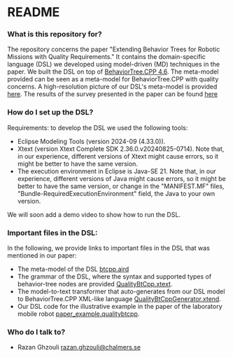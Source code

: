 # README #


### What is this repository for? ###
The repository concerns the paper "Extending Behavior Trees for Robotic Missions with Quality Requirements." It contains the domain-specific language (DSL) we developed using model-driven (MD) techniques in the paper.
We built the DSL on top of [BehaviorTree.CPP 4.6](https://github.com/BehaviorTree/BehaviorTree.CPP). The meta-model provided can be seen as a meta-model for BehaviorTree.CPP with quality concerns. A high-resolution picture of our DSL's meta-model is provided [here](meta-model%20pictures).
The results of the survey presented in the paper can be found [here](/Paper-survey-results)

### How do I set up the DSL? ###
Requirements: to develop the DSL we used the following tools:
- Eclipse Modeling Tools (version 2024-09 (4.33.0)).
- Xtext (version Xtext Complete SDK	2.36.0.v20240825-0714). Note that, in our experience, different versions of Xtext might cause errors, so it might be better to have the same version.
- The execution environment in Eclipse is Java-SE 21. Note that, in our experience, different versions of Java might cause errors, so it might be better to have the same version, or change in the "MANIFEST.MF" files, "Bundle-RequiredExecutionEnvironment" field, the Java to your own version.

We will soon add a demo video to show how to run the DSL.

### Important files in the DSL: ###
In the following, we provide links to important files in the DSL that was mentioned in our paper:
- The meta-model of the DSL [btcpp.aird](btcpp/model)
- The grammar of the DSL, where the syntax and supported types of behavior-tree nodes are provided [QualityBtCpp.xtext](/org.xtext.btcpp.qualitybtcpp/src/org/xtext/btcpp/QualityBtCpp.xtext).
- The model-to-text transformer that auto-generates from our DSL model to BehaviorTree.CPP XML-like language [QualityBtCppGenerator.xtend](/org.xtext.btcpp.qualitybtcpp/src/org/xtext/btcpp/generator/QualityBtCppGenerator.xtend).
- Our DSL code for the illustrative example in the paper of the laboratory mobile robot [paper_example.qualitybtcpp](/illustrative_example/paper_example.qualitybtcpp).
### Who do I talk to? ###
* Razan Ghzouli razan.ghzouli@chalmers.se





